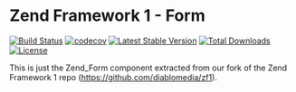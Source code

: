 Zend Framework 1 - Form
============================
[![Build Status](https://travis-ci.org/diablomedia/zf1-form.svg?branch=master)](https://travis-ci.org/diablomedia/zf1-form)
[![codecov](https://codecov.io/gh/diablomedia/zf1-form/branch/master/graph/badge.svg)](https://codecov.io/gh/diablomedia/zf1-form)
[![Latest Stable Version](https://poser.pugx.org/diablomedia/zendframework1-form/v/stable)](https://packagist.org/packages/diablomedia/zendframework1-form)
[![Total Downloads](https://poser.pugx.org/diablomedia/zendframework1-form/downloads)](https://packagist.org/packages/diablomedia/zendframework1-form)
[![License](https://poser.pugx.org/diablomedia/zendframework1-form/license)](https://packagist.org/packages/diablomedia/zendframework1-form)

This is just the Zend_Form component extracted from our fork of the Zend Framework 1 repo (https://github.com/diablomedia/zf1).
